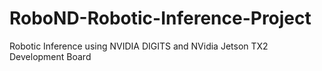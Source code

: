 # RoboND-Robotic-Inference-Project
Robotic Inference using NVIDIA DIGITS and NVidia Jetson TX2 Development Board
